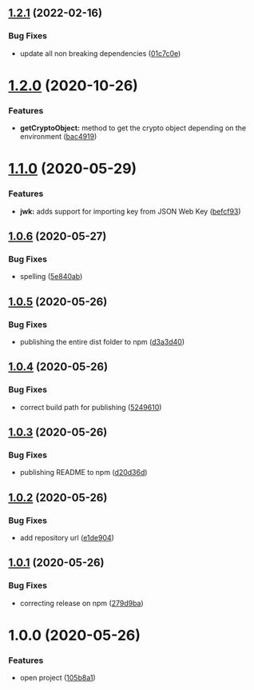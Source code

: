 ## [1.2.1](https://github.com/willgm/web-crypto-tools/compare/v1.2.0...v1.2.1) (2022-02-16)


### Bug Fixes

* update all non breaking dependencies ([01c7c0e](https://github.com/willgm/web-crypto-tools/commit/01c7c0e5d927eb0aaef9d5d626a2c7f6b9c679cc))

# [1.2.0](https://github.com/willgm/web-crypto-tools/compare/v1.1.0...v1.2.0) (2020-10-26)


### Features

* **getCryptoObject:** method to get the crypto object depending on the environment ([bac4919](https://github.com/willgm/web-crypto-tools/commit/bac4919bd9f1f85c012f2267498972d00897172a))

# [1.1.0](https://github.com/willgm/web-crypto-tools/compare/v1.0.6...v1.1.0) (2020-05-29)


### Features

* **jwk:** adds support for importing key from JSON Web Key ([befcf93](https://github.com/willgm/web-crypto-tools/commit/befcf93dfc965c4dc801dd577689cf694b35ffa5))

## [1.0.6](https://github.com/willgm/web-crypto-tools/compare/v1.0.5...v1.0.6) (2020-05-27)


### Bug Fixes

* spelling ([5e840ab](https://github.com/willgm/web-crypto-tools/commit/5e840ab24cfc9d97a96fb33f98ad663f15801f38))

## [1.0.5](https://github.com/willgm/web-crypto-tools/compare/v1.0.4...v1.0.5) (2020-05-26)


### Bug Fixes

* publishing the entire dist folder to npm ([d3a3d40](https://github.com/willgm/web-crypto-tools/commit/d3a3d4014ee302ab51b40484e3f96e74c71deaea))

## [1.0.4](https://github.com/willgm/web-crypto-tools/compare/v1.0.3...v1.0.4) (2020-05-26)


### Bug Fixes

* correct build path for publishing ([5249610](https://github.com/willgm/web-crypto-tools/commit/52496107a8d59b4ec1dbb8922d7c5617405b1e64))

## [1.0.3](https://github.com/willgm/web-crypto-tools/compare/v1.0.2...v1.0.3) (2020-05-26)


### Bug Fixes

* publishing README to npm ([d20d36d](https://github.com/willgm/web-crypto-tools/commit/d20d36d10a99646b10a4fb85d10a13ea162fe24c))

## [1.0.2](https://github.com/willgm/web-crypto-tools/compare/v1.0.1...v1.0.2) (2020-05-26)


### Bug Fixes

* add repository url ([e1de904](https://github.com/willgm/web-crypto-tools/commit/e1de904bb3e2e69f4418d6036be2d361fe6d80c2))

## [1.0.1](https://github.com/willgm/web-crypto-tools/compare/v1.0.0...v1.0.1) (2020-05-26)


### Bug Fixes

* correcting release on npm ([279d9ba](https://github.com/willgm/web-crypto-tools/commit/279d9bab1fef38c4a4f801010895b2fee1102525))

# 1.0.0 (2020-05-26)


### Features

* open project ([105b8a1](https://github.com/willgm/web-crypto-tools/commit/105b8a1eb6b3db29f14c8fbaae5c73b859c64204))

